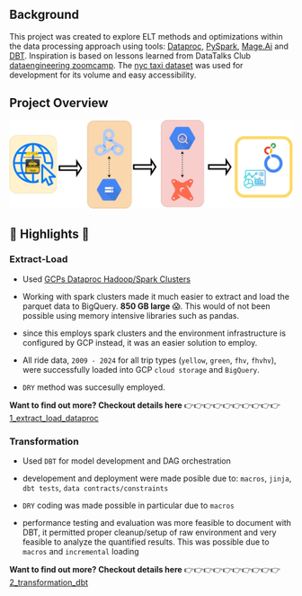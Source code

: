 ## Background

This project was created to explore ELT methods and optimizations within the data processing approach using tools: [Dataproc](https://cloud.google.com/dataproc?hl=en), [PySpark](https://spark.apache.org/docs/latest/api/python/index.html), [Mage.Ai](https://www.mage.ai/) and [DBT](https://www.getdbt.com/). Inspiration is based on lessons learned from DataTalks Club [dataengineering zoomcamp](https://github.com/DataTalksClub/data-engineering-zoomcamp). The [nyc taxi dataset](https://www.nyc.gov/site/tlc/about/tlc-trip-record-data.page) was used for development for its volume and easy accessibility. 

## Project Overview 

![pipeline diagram](images/project/pipeline_diagram.jpg)

## 🚀 Highlights 🚀

### Extract-Load

- Used [GCPs Dataproc Hadoop/Spark Clusters](https://cloud.google.com/dataproc?hl=en)

- Working with spark clusters made it much easier to extract and load the parquet data to BigQuery. **850 GB large** 😱. This would of not been possible using memory intensive libraries such as pandas.

- since this employs spark clusters and the environment infrastructure is configured by GCP instead, it was an easier solution to employ.

- All ride data, `2009 - 2024` for all trip types (`yellow`, `green`, `fhv`, `fhvhv`), were successfully loaded into GCP `cloud storage` and `BigQuery`. 

- `DRY` method was succesully employed.

**Want to find out more? Checkout details here** 👉👉👉👉👉👉👉👉👉👉 [1_extract_load_dataproc](1_extract_load_dataproc)

### Transformation

- Used `DBT` for model development and DAG orchestration 

- developement and deployment were made posible due to: `macros`, `jinja`, `dbt tests`, `data contracts/constraints`

- `DRY` coding was made possible in particular due to `macros`

- performance testing and evaluation was more feasible to document with DBT, it permitted proper cleanup/setup of raw environment and very feasible to analyze the quantified results. This was possible due to `macros` and `incremental` loading

**Want to find out more? Checkout details here** 👉👉👉👉👉👉👉👉👉👉 [2_transformation_dbt](2_transformation_dbt)